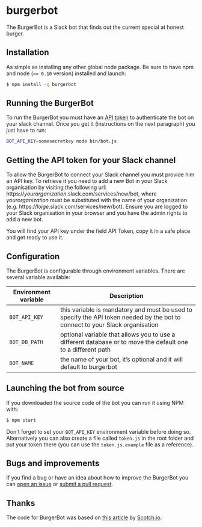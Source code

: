 # burgerbot


The BurgerBot is a Slack bot that finds out the current special at honest burger.


## Installation

As simple as installing any other global node package. Be sure to have npm and node (`>= 0.10` version) installed and launch:

```bash
$ npm install -g burgerbot
```


## Running the BurgerBot

To run the BurgerBot you must have an [API token](#getting-the-api-token-for-your-slack-channel) to authenticate the bot on your slack channel. Once you get it (instructions on the next paragraph) you just have to run:


```bash
BOT_API_KEY=somesecretkey node bin/bot.js
```


## Getting the API token for your Slack channel

To allow the BurgerBot to connect your Slack channel you must provide him an API key. To retrieve it you need to add a new Bot in your Slack organisation by visiting the following url: https://*yourorganization*.slack.com/services/new/bot, where *yourorganization* must be substituted with the name of your organization (e.g. https://*loige*.slack.com/services/new/bot). Ensure you are logged to your Slack organisation in your browser and you have the admin rights to add a new bot.

You will find your API key under the field API Token, copy it in a safe place and get ready to use it.


## Configuration

The BurgerBot is configurable through environment variables. There are several variable available:

| Environment variable | Description |
|----------------------|-------------|
| `BOT_API_KEY` | this variable is mandatory and must be used to specify the API token needed by the bot to connect to your Slack organisation |
| `BOT_DB_PATH` | optional variable that allows you to use a different database or to move the default one to a different path |
| `BOT_NAME` | the name of your bot, it’s optional and it will default to burgerbot |


## Launching the bot from source

If you downloaded the source code of the bot you can run it using NPM with:

```bash
$ npm start
```

Don't forget to set your `BOT_API_KEY` environment variable before doing so. Alternatively you can also create a file called `token.js` in the root folder and put your token there (you can use the `token.js.example` file as a reference).


## Bugs and improvements

If you find a bug or have an idea about how to improve the BurgerBot you can [open an issue](https://github.com/alexkilgour/burgerbot/issues) or [submit a pull request](https://github.com/alexkilgour/burgerbot/pulls).

## Thanks

The code for BurgerBot was based on [this article](https://scotch.io/tutorials/building-a-slack-bot-with-node-js-and-chuck-norris-super-powers) by [Scotch.io](https://scotch.io).
